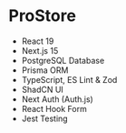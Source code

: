 # ProStore

- React 19
- Next.js 15
- PostgreSQL Database
- Prisma ORM
- TypeScript, ES Lint & Zod
- ShadCN UI
- Next Auth (Auth.js)
- React Hook Form
- Jest Testing
